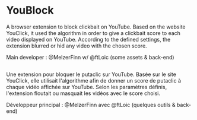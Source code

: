 # YouBlock
A browser extension to block clickbait on YouTube. Based on the website YouClick, it used the algorithm in order to give a clickbait score to each video displayed on YouTube. According to the defined settings, the extension blurred or hid any video with the chosen score.

Main developer : @MelzerFinn
w/ @ftLoic (some assets & back-end)

##

Une extension pour bloquer le putaclic sur YouTube. Basée sur le site YouClick, elle utilisait l'algorithme afin de donner un score de putaclic à chaque vidéo affichée sur YouTube. Selon les paramètres définis, l'extension floutait ou masquait les vidéos avec le score choisi.

Développeur principal : @MelzerFinn
avec @ftLoic (quelques outils & back-end)
